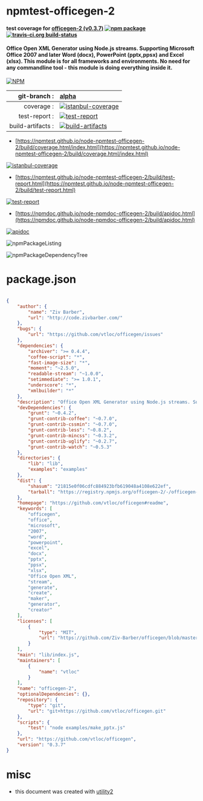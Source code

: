 # npmtest-officegen-2

#### test coverage for  [officegen-2 (v0.3.7)](https://github.com/vtloc/officegen#readme)  [![npm package](https://img.shields.io/npm/v/npmtest-officegen-2.svg?style=flat-square)](https://www.npmjs.org/package/npmtest-officegen-2) [![travis-ci.org build-status](https://api.travis-ci.org/npmtest/node-npmtest-officegen-2.svg)](https://travis-ci.org/npmtest/node-npmtest-officegen-2)

#### Office Open XML Generator using Node.js streams. Supporting Microsoft Office 2007 and later Word (docx), PowerPoint (pptx,ppsx) and Excel (xlsx). This module is for all frameworks and environments. No need for any commandline tool - this module is doing everything inside it.

[![NPM](https://nodei.co/npm/officegen-2.png?downloads=true&downloadRank=true&stars=true)](https://www.npmjs.com/package/officegen-2)

| git-branch : | [alpha](https://github.com/npmtest/node-npmtest-officegen-2/tree/alpha)|
|--:|:--|
| coverage : | [![istanbul-coverage](https://npmtest.github.io/node-npmtest-officegen-2/build/coverage.badge.svg)](https://npmtest.github.io/node-npmtest-officegen-2/build/coverage.html/index.html)|
| test-report : | [![test-report](https://npmtest.github.io/node-npmtest-officegen-2/build/test-report.badge.svg)](https://npmtest.github.io/node-npmtest-officegen-2/build/test-report.html)|
| build-artifacts : | [![build-artifacts](https://npmtest.github.io/node-npmtest-officegen-2/glyphicons_144_folder_open.png)](https://github.com/npmtest/node-npmtest-officegen-2/tree/gh-pages/build)|

- [https://npmtest.github.io/node-npmtest-officegen-2/build/coverage.html/index.html](https://npmtest.github.io/node-npmtest-officegen-2/build/coverage.html/index.html)

[![istanbul-coverage](https://npmtest.github.io/node-npmtest-officegen-2/build/screenCapture.buildCi.browser.%252Ftmp%252Fbuild%252Fcoverage.lib.html.png)](https://npmtest.github.io/node-npmtest-officegen-2/build/coverage.html/index.html)

- [https://npmtest.github.io/node-npmtest-officegen-2/build/test-report.html](https://npmtest.github.io/node-npmtest-officegen-2/build/test-report.html)

[![test-report](https://npmtest.github.io/node-npmtest-officegen-2/build/screenCapture.buildCi.browser.%252Ftmp%252Fbuild%252Ftest-report.html.png)](https://npmtest.github.io/node-npmtest-officegen-2/build/test-report.html)

- [https://npmdoc.github.io/node-npmdoc-officegen-2/build/apidoc.html](https://npmdoc.github.io/node-npmdoc-officegen-2/build/apidoc.html)

[![apidoc](https://npmdoc.github.io/node-npmdoc-officegen-2/build/screenCapture.buildCi.browser.%252Ftmp%252Fbuild%252Fapidoc.html.png)](https://npmdoc.github.io/node-npmdoc-officegen-2/build/apidoc.html)

![npmPackageListing](https://npmtest.github.io/node-npmtest-officegen-2/build/screenCapture.npmPackageListing.svg)

![npmPackageDependencyTree](https://npmtest.github.io/node-npmtest-officegen-2/build/screenCapture.npmPackageDependencyTree.svg)



# package.json

```json

{
    "author": {
        "name": "Ziv Barber",
        "url": "http://code.zivbarber.com/"
    },
    "bugs": {
        "url": "https://github.com/vtloc/officegen/issues"
    },
    "dependencies": {
        "archiver": ">= 0.4.4",
        "coffee-script": "*",
        "fast-image-size": "*",
        "moment": "~2.5.0",
        "readable-stream": "~1.0.0",
        "setimmediate": ">= 1.0.1",
        "underscore": "*",
        "xmlbuilder": "*"
    },
    "description": "Office Open XML Generator using Node.js streams. Supporting Microsoft Office 2007 and later Word (docx), PowerPoint (pptx,ppsx) and Excel (xlsx). This module is for all frameworks and environments. No need for any commandline tool - this module is doing everything inside it.",
    "devDependencies": {
        "grunt": "~0.4.2",
        "grunt-contrib-coffee": "~0.7.0",
        "grunt-contrib-cssmin": "~0.7.0",
        "grunt-contrib-less": "~0.8.2",
        "grunt-contrib-mincss": "~0.3.2",
        "grunt-contrib-uglify": "~0.2.7",
        "grunt-contrib-watch": "~0.5.3"
    },
    "directories": {
        "lib": "lib",
        "examples": "examples"
    },
    "dist": {
        "shasum": "21815e0f06cdfc884923bfb619048a4108e622ef",
        "tarball": "https://registry.npmjs.org/officegen-2/-/officegen-2-0.3.7.tgz"
    },
    "homepage": "https://github.com/vtloc/officegen#readme",
    "keywords": [
        "officegen",
        "office",
        "microsoft",
        "2007",
        "word",
        "powerpoint",
        "excel",
        "docx",
        "pptx",
        "ppsx",
        "xlsx",
        "Office Open XML",
        "stream",
        "generate",
        "create",
        "maker",
        "generator",
        "creator"
    ],
    "licenses": [
        {
            "type": "MIT",
            "url": "https://github.com/Ziv-Barber/officegen/blob/master/LICENSE-MIT"
        }
    ],
    "main": "lib/index.js",
    "maintainers": [
        {
            "name": "vtloc"
        }
    ],
    "name": "officegen-2",
    "optionalDependencies": {},
    "repository": {
        "type": "git",
        "url": "git+https://github.com/vtloc/officegen.git"
    },
    "scripts": {
        "test": "node examples/make_pptx.js"
    },
    "url": "https://github.com/vtloc/officegen",
    "version": "0.3.7"
}
```



# misc
- this document was created with [utility2](https://github.com/kaizhu256/node-utility2)
